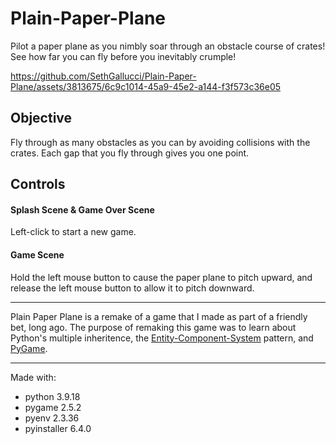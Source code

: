# Plain-Paper-Plane
Pilot a paper plane as you nimbly soar through an obstacle course of crates! See how far you can fly before you inevitably crumple!

https://github.com/SethGallucci/Plain-Paper-Plane/assets/3813675/6c9c1014-45a9-45e2-a144-f3f573c36e05


## Objective
Fly through as many obstacles as you can by avoiding collisions with the crates. Each gap that you fly through gives you one point.


## Controls
#### Splash Scene & Game Over Scene
Left-click to start a new game.
#### Game Scene
Hold the left mouse button to cause the paper plane to pitch upward, and release the left mouse button to allow it to pitch downward.


---


Plain Paper Plane is a remake of a game that I made as part of a friendly bet, long ago. The purpose of remaking this game was to learn about Python's multiple inheritence, the [Entity-Component-System](https://en.wikipedia.org/wiki/Entity_component_system) pattern, and [PyGame](https://www.pygame.org/docs/).


---


Made with:
- python 3.9.18
- pygame 2.5.2
- pyenv 2.3.36
- pyinstaller 6.4.0
